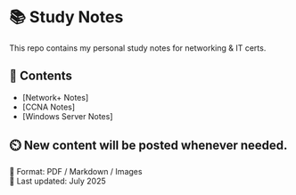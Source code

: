 # 📚 Study Notes

This repo contains my personal study notes for networking & IT certs.

## 📂 Contents

- [Network+ Notes]
- [CCNA Notes]
- [Windows Server Notes]

## ⏲️ New content will be posted whenever needed. 

📌 Format: PDF / Markdown / Images  
📅 Last updated: July 2025
